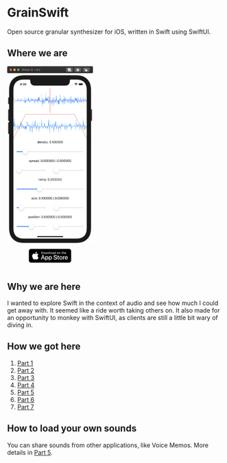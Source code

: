 # GrainSwift

Open source granular synthesizer for iOS, written in Swift using SwiftUI.

## Where we are



<div style="text-align: center; width: 200px">

<div><img src="Meta%20Assets/iPhone.png" width="200px" /></div>

<div style="padding: 10px"><a href="https://apps.apple.com/us/app/open-granular/id1549682361">
<img src="Meta%20Assets/AppStore.svg" width="100px" /></a></div>

</div>

## Why we are here

I wanted to explore Swift in the context of audio and see how much I could get away with. It seemed like a ride worth taking others on. It also made for an opportunity to monkey with SwiftUI, as clients are still a little bit wary of diving in.

## How we got here

1. [Part 1](http://the.strange.agency/blog/open-grain-01/)
1. [Part 2](http://the.strange.agency/blog/open-grain-02/)
1. [Part 3](http://the.strange.agency/blog/open-grain-03/)
1. [Part 4](http://the.strange.agency/blog/open-grain-04/)
1. [Part 5](http://the.strange.agency/blog/open-grain-05/)
1. [Part 6](http://the.strange.agency/blog/open-grain-06/)
1. [Part 7](http://the.strange.agency/blog/open-grain-07/)

## How to load your own sounds

You can share sounds from other applications, like Voice Memos. More details in [Part 5](http://the.strange.agency/blog/open-grain-05/).

